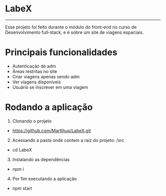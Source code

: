 # LabeX 
--------------------------------
Esse projeto foi feito durante o módulo do front-end no curso de Desenvolvimento full-stack, e é sobre um site de viagens espaciais.
# Principais funcionalidades
 - Autenticação de adm
 - Áreas restritas no site
 - Criar viagens apenas sendo adm
 - Ver viagens disponíveis
 - Usuário se inscrever em uma viagem
 
# Rodando a aplicação
 1. Clonando o projeto 
 -  https://github.com/Martthus/LabeX.git
 2. Acessando a pasta onde contem a raiz do projeto: /src
 -  cd LabeX
 3. Instalando as dependências
 -  npm i 
 4. Por fim executando a aplicação
 -  npm start
